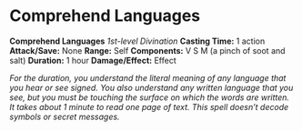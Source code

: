 # Comprehend Languages

**Comprehend Languages**
_1st-level Divination_
**Casting Time:** 1 action
**Attack/Save:** None
**Range:** Self
**Components:** V S M (a pinch of soot and salt)
**Duration:** 1 hour
**Damage/Effect:** Effect

*For the duration, you understand the literal meaning of any language that you hear or see signed. You also understand any written language that you see, but you must be touching the surface on which the words are written. It takes about 1 minute to read one page of text. This spell doesn’t decode symbols or secret messages.*